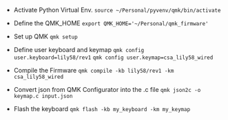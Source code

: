 - Activate Python Virtual Env.
`source ~/Personal/pyvenv/qmk/bin/activate`

- Define the QMK_HOME
`export QMK_HOME='~/Personal/qmk_firmware'`

- Set up QMK
`qmk setup`

- Define user keyboard and keymap
`qmk config user.keyboard=lily58/rev1`
`qmk config user.keymap=csa_lily58_wired`

- Compile the Firmware
`qmk compile -kb lily58/rev1 -km csa_lily58_wired`

- Convert json from QMK Configurator into the .c file
`qmk json2c -o keymap.c input.json`

- Flash the keyboard
`qmk flash -kb my_keyboard -km my_keymap`
